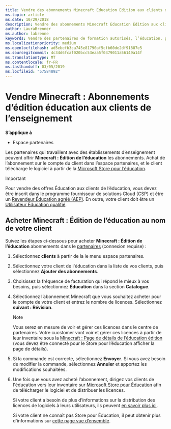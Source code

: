 ```yaml
---
title: Vendre des abonnements Minecraft Education Edition aux clients de l’éducation
ms.topic: article
ms.date: 10/29/2018
description: Vendre des abonnements Minecraft Education Edition aux clients qualifiés dans le domaine de l’éducation.
author: LauraBrenner
ms.author: labrenne
keywords: Vendre des partenaires de formation autorisés, l’éducation, pour l’éducation, les établissements scolaires
ms.localizationpriority: medium
ms.openlocfilehash: ad5ebefb3ca745e81790af5cfb60de2df91887e5
ms.sourcegitcommit: 4c34d6fcaf020bcc53eaa5f0379011a56149a14f
ms.translationtype: MT
ms.contentlocale: fr-FR
ms.lasthandoff: 03/05/2019
ms.locfileid: "57584892"
---
```

# <a name="sell-minecraft-education-edition-subscriptions-to-education-customers"></a>Vendre Minecraft : Abonnements d’édition éducation aux clients de l’enseignement

**S’applique à**

-  Espace partenaires

Les partenaires qui travaillent avec des établissements d’enseignement peuvent offrir **Minecraft : Édition de l’éducation** les abonnements. Achat de l’abonnement sur le compte du client dans l’espace partenaires, et le client télécharge le logiciel à partir de la [Microsoft Store pour l’éducation](https://educationstore.microsoft.com). 

>[!IMPORTANT]
>Pour vendre des offres Éducation aux clients de l’éducation, vous devez être inscrit dans le programme fournisseur de solutions Cloud (CSP) et être un [Revendeur Éducation agréé (AEP)](https://www.mepn.com). En outre, votre client doit être un [Utilisateur Éducation qualifié](https://www.microsoftvolumelicensing.com/DocumentSearch.aspx?Mode=3&DocumentTypeId=7).  

 
## <a name="buy-minecraft-education-edition-on-behalf-of-your-customer"></a>Acheter **Minecraft : Édition de l’éducation** au nom de votre client

Suivez les étapes ci-dessous pour acheter **Minecraft : Édition de l’éducation** abonnements dans le [partenaires](https://partnercenter.microsoft.com/pcv/dashboard/overview
) (connexion requise) :

  1.  Sélectionnez **clients** à partir de la le menu espace partenaires.
  
  2.  Sélectionnez votre client de l'éducation dans la liste de vos clients, puis sélectionnez **Ajouter des abonnements**.
  
  3.  Choisissez la fréquence de facturation qui répond le mieux à vos besoins, puis sélectionnez **Éducation** dans la section **Catalogue**.

  4.  Sélectionnez l’abonnement Minecraft que vous souhaitez acheter pour le compte de votre client et entrez le nombre de licences. Sélectionnez **suivant : Révision**.

      >[!NOTE]
      >Vous serez en mesure de voir et gérer ces licences dans le centre de partenaires. Votre cucstomer vont voir et gérer ces licences à partir de leur inventaire sous la [Minecraft : Page de détails de l’éducation édition](https://educationstore.microsoft.com/en-us/store/details/minecraft-education-edition/9nblggh4r2r6) (vous devez être connecté pour le Store pour l’éducation afficher la page de détails). 

  5.  Si la commande est correcte, sélectionnez **Envoyer**. Si vous avez besoin de modifier la commande, sélectionnez **Annuler** et apportez les modifications souhaitées.   

  6.  Une fois que vous avez acheté l’abonnement, dirigez vos clients de l'éducation vers leur inventaire sur [Microsoft Store pour Éducation](https://educationstore.microsoft.com) afin de télécharger le logiciel et de distribuer les licences.

      Si votre client a besoin de plus d’informations sur la distribution des licences de logiciels à leurs utilisateurs, ils peuvent [en savoir plus ici](https://docs.microsoft.com/education/windows/school-get-minecraft#distribute-minecraft).  
  
      Si votre client ne connaît pas Store pour Éducation, il peut obtenir plus d'informations sur [cette page vue d’ensemble](https://docs.microsoft.com/microsoft-store/windows-store-for-business-overview).  

      

